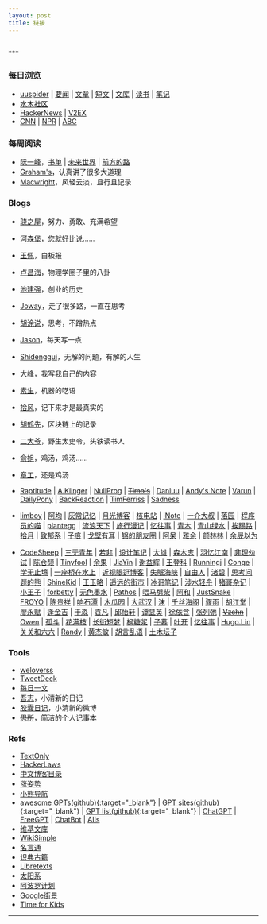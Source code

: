 ```yaml
---
layout: post
title: 链接
---
```

<h2 id="top"></h2>
***

### 每日浏览

*   [uuspider][ref2] \| [要闻][ref3] \| [文章][ref72] \| [短文][ref5] \| [文库][ref71] \| [读书][ref128] \| [笔记][ref4]
*   [水木社区][ref1]
*   [HackerNews][ref9] \| [V2EX][ref16]
*   [CNN][ref11] \| [NPR][ref12] \| [ABC][ref132]

### 每周阅读

*   [阮一峰][ref6]，[书单][ref7] \| [未来世界][ref14] \| [前方的路][ref15]
*   [Graham's][ref26]，认真讲了很多大道理
*   [Macwright][ref8]，风轻云淡，且行且记录

### Blogs

*   [骁之屋][ref53]，努力、勇敢、充满希望
*   [河森堡][ref157]，您就好比说……
*   [王佩][ref168]，白板报
*   [卢昌海][ref28]，物理学圈子里的八卦
*   [池建强][ref30]，创业的历史
*   [Joway][ref36]，走了很多路，一直在思考
*   [胡涂说][ref136]，思考，不蹭热点
*   [Jason][ref32]，每天写一点
*   [Shidenggui][ref142]，无解的问题，有解的人生
*   [大峰][ref147]，我写我自己的内容
*   [素生][ref37]，机器的呓语
*   [拾风][ref76]，记下来才是最真实的
*   [胡鹤先][ref156]，区块链上的记录
*   [二大爷][ref158]，野生太史令，头铁读书人
*   [俞姐][ref159]，鸡汤，鸡汤……
*   [章工][ref160]，还是鸡汤

*   [Raptitude][ref50] \| [A.Klinger][ref52] \| [NullProg][ref13] \| [~~Timo's~~][ref24] \| [Danluu][ref104] \| [Andy's Note][ref105] \| [Varun][ref121] \| [DailyPony][ref122] \| [BackReaction][ref123] \| [TimFerriss][ref124] \| [Sadness][ref125]
*   [limboy][ref119] \| [阿均][ref91] \| [灰常记忆][ref60] \| [月光博客][ref54] \| [核电站][ref167] \| [iNote][ref99] \| [一介大叔][ref101] \| [落园][ref106] \| [程序员的喵][ref35] \| [plantegg][ref135] \| [流浪天下][ref77] \| [旅行漫记][ref90] \| [忆往事][ref80] \| [青木][ref74] \| [青山绿水][ref140] \| [挨踢路][ref144] \| [拾月][ref86] \| [致郁系][ref145] \| [子痕][ref146] \| [戈壁有耳][ref152] \| [锦的朋友圈][ref82] \| [阿呆][ref62] \| [雅余][ref92] \| [颜林林][ref112] \| [余晟以为][ref70]
*   [CodeSheep][ref38] \| [三无青年][ref63] \| [若非][ref64] \| [设计笔记][ref66] \| [大雄][ref65] \| [森木志][ref17] \| [羽忆江南][ref18] \| [非理勿试][ref19] \| [陈仓颉][ref20] \| [Tinyfool][ref22] \| [余果][ref29] \| [JiaYin][ref68] \| [谢益辉][ref67] \| [王登科][ref31] \| [Runningj][ref39] \| [Conge][ref40] \| [学无止境][ref41] \| [一座桥在水上][ref42] \| [近视眼逛博客][ref43] \| [失眠海峡][ref44] \| [自由人][ref45] \| [渚碧][ref46] \| [思考问题的熊][ref47] \| [ShineKid][ref48] \| [王玉略][ref51] \| [遥远的街市][ref55] \| [冰哥笔记][ref57] \| [涉水轻舟][ref75] \| [猪哥杂记][ref78] \| [小王子][ref79] \| [forbetty][ref81] \| [无色墨水][ref83] \| [Pathos][ref84] \| [喂马劈柴][ref85] \| [阿和][ref87] \| [JustSnake][ref88] \| [FROYO][ref89] \| [陈贵祥][ref93] \| [响石潭][ref94] \| [木瓜园][ref95] \| [大武汉][ref96] \| [沫][ref97] \| [千丝海阁][ref102] \| [骤雨][ref100] \| [胡江堂][ref107] \| [廖永赋][ref108] \| [逢金吉][ref109] \| [于淼][ref110] \| [袁凡][ref111] \| [邱怡轩][ref113] \| [谭显英][ref114] \| [徐依含][ref115] \| [张列弛][ref116] \| [~~Vzchn~~][ref56] \| [Owen][ref137] \| [孤斗][ref138] \| [花满枝][ref139] \| [长街短梦][ref141] \| [枫糖浆][ref143] \| [子慕][ref149] \| [叶开][ref150] \| [忆往事][ref151] \| [Hugo.Lin][ref153] \| [关关和六六][ref154] \| [~~Randy~~][ref33] \| [黄杰敏][ref58] \| [胡言乱语][ref59] \| [土木坛子][ref34]

### Tools

*   [weloverss][ref103]
*   [TweetDeck][ref21]
*   [每日一文][ref69]
*   [吾志][ref73]，小清新的日记
*   [胶囊日记][ref23]，小清新的微博
*   [~~思所~~][ref98]，简洁的个人记事本

### Refs

*   [TextOnly][ref10]
*   [HackerLaws][ref25]
*   [中文博客目录][ref27]
*   [涨姿势][ref164]
*   [小熊导航][ref148]
*   [awesome GPTs(github)][ref163]{:target="_blank"} \| [GPT sites(github)][ref165]{:target="_blank"} \| [GPT list(github)][ref166]{:target="_blank"} \| [ChatGPT][ref134] \| [FreeGPT][ref155] \| [ChatBot][ref161] \| [AIls][ref162]
*   [维基文库][ref120]
*   [WikiSimple][ref133]
*   [名言通][ref129]
*   [识典古籍][ref130]
*   [Libretexts][ref131]
*   [太阳系][ref117]
*   [阿波罗计划][ref118]
*   [Google街景][ref126]
*   [Time for Kids][ref127]

***

[ref168]:https://www.zhongwen.ai/
[ref167]:https://hwv430.blogspot.com/
[ref166]:https://github.com/xxxily/hello-ai/blob/main/home/FreeChatGPTSiteList.md
[ref165]:https://github.com/lzwme/chatgpt-sites
[ref164]:https://www.zhangzs.com/
[ref163]:https://github.com/LiLittleCat/awesome-free-chatgpt
[ref162]:https://ai.ls/
[ref161]:https://chatbot.theb.ai/
[ref160]:https://twitter.com/435Hz
[ref159]:https://twitter.com/bornajerk
[ref158]:https://twitter.com/tankman2002
[ref157]:https://weibo.com/u/5992829552
[ref156]:https://eirms.xlog.app/
[ref155]:https://freegpt.one/
[ref154]:https://www.gmcllp.cn/
[ref153]:https://399s.com/
[ref152]:http://www.zhanggeer.net/
[ref151]:https://zhou.ge/
[ref150]:https://qq.md/
[ref149]:https://90zm.net/
[ref148]:https://www.saphead.cn/
[ref147]:https://www.illl.xyz/
[ref146]:https://blog.mzihen.com/
[ref145]:https://www.juroku.net/
[ref144]:https://itlu.org/
[ref143]:https://www.ie9.org/
[ref142]:https://shidenggui.com/
[ref141]:https://wangyunzi.com/
[ref140]:https://eirms.com/
[ref139]:https://huangjia.site/cn/
[ref138]:https://d-d.design/
[ref137]:https://www.owenyoung.com/
[ref136]:https://hutusi.com/
[ref135]:https://plantegg.github.io/
[ref134]:https://chat.openai.com/auth/login
[ref133]:https://simple.wikipedia.org/
[ref132]:https://www.abc.net.au/news/chinese/
[ref131]:https://libretexts.org/
[ref130]:https://www.shidianguji.com
[ref129]:https://www.mingyantong.com/
[ref128]:http://about.uuspider.com/2022/09/18/books.html
[ref127]:https://www.timeforkids.com/
[ref126]:https://randomstreetview.com/
[ref125]:https://sadgrl.online/blog/
[ref124]:https://tim.blog/
[ref123]:http://backreaction.blogspot.com/
[ref122]:https://writing.bobdoto.computer/
[ref121]:https://www.varunsrinivasan.com/
[ref120]:https://zh.wikisource.org/
[ref119]:https://limboy.me/
[ref118]:https://apolloinrealtime.org
[ref117]:https://codepen.io/juliangarnier/pen/krNqZO
[ref116]:https://www.liechi.org/cn/
[ref115]:https://yihanxu.github.io/
[ref114]:https://shrektan.com/
[ref113]:https://yixuan.blog/cn/
[ref112]:https://yanlinlin.cn/
[ref111]:https://yuanfan.vercel.app/
[ref110]:https://yufree.cn/cn/
[ref109]:https://jinjipang.com/cn/
[ref108]:https://yongfu.name/post/
[ref107]:https://jiangtanghu.com/cn/
[ref106]:http://www.loyhome.com/
[ref105]:https://notes.andymatuschak.org/
[ref104]:http://danluu.com/
[ref103]:https://weloverss.com/
[ref102]:https://www.tiandiyoyo.com/
[ref101]:http://www.winature.com/
[ref100]:https://hardrain980.com/
[ref99]:https://inote.xyz/
[ref98]:https://sisuo.herokuapp.com/users/6/categories/11
[ref97]:http://muo.me/
[ref96]:https://maxwuhan.com/
[ref95]:https://muguayuan.com/
[ref94]:https://www.xiangshitan.com/
[ref93]:https://caisixiang.com/
[ref92]:https://www.yayu.net/
[ref91]:https://www.lushaojun.com/
[ref90]:https://synyan.cn/
[ref89]:http://www.izhuyue.com/
[ref88]:https://imsnake.cn/
[ref87]:https://www.aheqiz.com/index.asp
[ref86]:https://www.skyue.com/
[ref85]:https://blog.shaoxiao.net/
[ref84]:https://pathos.page/
[ref83]:https://wuse.ink/
[ref82]:https://kam.space/
[ref81]:http://forbetty.com/
[ref80]:https://yiws.net/
[ref79]:https://www.wanghao.me/
[ref78]:https://blog.dazhu1988.com/
[ref77]:https://maie.name/
[ref76]:https://www.coolblood.cn/
[ref75]:https://sheshui.me/
[ref74]:http://iyoubo.com:800/
[ref73]:https://wuzhi.me/last
[ref72]:http://about.uuspider.com/2019/06/02/episodeindex.html
[ref71]:http://m.uuspider.com/e
[ref70]:https://www.huxiu.com/member/1870930/article.html
[ref69]:https://meiriyiwen.com/
[ref68]:https://imjiayin.com/
[ref67]:https://yihui.org/
[ref66]:https://biji.io/
[ref65]:https://199508.com/
[ref64]:https://ifblog.cn/
[ref63]:https://www.duanxiansen.com/
[ref62]:https://bo.ke/
<!--[ref61]:https://www.bokequan.net/-->
[ref60]:https://bestcherish.com/
[ref59]:https://husay.cc/
[ref58]:https://www.jiemin.com/
[ref57]:https://www.bgbiji.com/
[ref56]:https://blog.vzchn.com/
[ref55]:https://blog.henix.info/
[ref54]:https://www.williamlong.info/
[ref53]:https://www.ybusad.com/essay
[ref52]:https://klinger.io/
[ref51]:https://wangyulue.com/
[ref50]:https://www.raptitude.com/
<!--[ref49]:https://2047.one/-->
[ref48]:https://shinekid.com/
[ref47]:https://kaopubear.top/blog/
[ref46]:https://jubeny.com/
[ref45]:https://ifttl.com/
[ref44]:https://blog.imalan.cn/
[ref43]:https://blog.dtz9.com/
[ref42]:https://blog.othing.xyz/
[ref41]:http://gtdstudy.com/
[ref40]:https://conge.github.io/
[ref39]:https://runningj.top/
[ref38]:https://r2coding.com/#/?id=%e7%a0%81%e5%86%9c%e7%94%9f%e6%b4%bb
[ref37]:https://z.arlmy.me/
[ref36]:https://blog.joway.io/
[ref35]:https://catcoding.me/
[ref34]:https://tumutanzi.com/
[ref33]:https://lutaonan.com/blog/
[ref32]:https://atjason.com/
[ref31]:https://greatdk.com
[ref30]:http://macshuo.com
[ref29]:https://yuguo.us
[ref28]:https://www.changhai.org/
[ref27]:https://github.com/timqian/chinese-independent-blogs
[ref26]:https://www.paulgraham.com
[ref25]:https://github.com/nusr/hacker-laws-zh
[ref24]:http://www.elisanet.fi/tsalmi/homepage.html
[ref23]:http://www.timepill.net/
[ref22]:https://codechina.org/
[ref21]:https://tweetdeck.twitter.com/
[ref20]:https://imzm.im/
[ref19]:https://www.ntiy.com/
[ref18]:https://yyjn.org/
[ref17]:https://www.imxxz.cn/
[ref16]:https://www.v2ex.com/
[ref15]:http://ruanyifeng.com/road/
[ref14]:http://ruanyifeng.com/survivor/
[ref13]:https://nullprogram.com/
[ref12]:http://thin.npr.org/
[ref11]:http://lite.cnn.io/en
[ref10]:https://sjmulder.nl/en/textonly.html
[ref1]:https://m.mysmth.net/index
[ref2]:http://about.uuspider.com/
[ref3]:http://news.uuspider.com/
[ref4]:http://m.uuspider.com/
[ref5]:http://read.uuspider.com/read
[ref6]:http://ruanyifeng.com/blog/
[ref7]:https://github.com/ruanyf/reading-list
[ref8]:https://macwright.com/
[ref9]:https://news.ycombinator.com/news
